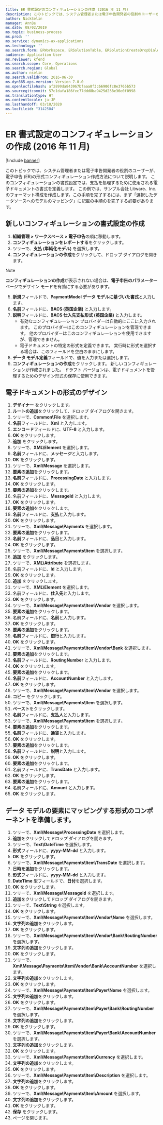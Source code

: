 ```yaml
---
title: ER 書式設定のコンフィギュレーションの作成 (2016 年 11 月)
description: このトピックでは、システム管理者または電子申告開発者の役割のユーザーが、電子申告 (ER)の形式コンフィギュレーション作成方法について説明します。
author: NickSelin
manager: AnnBe
ms.date: 08/02/2019
ms.topic: business-process
ms.prod: ''
ms.service: dynamics-ax-applications
ms.technology: ''
ms.search.form: ERWorkspace, ERSolutionTable, ERSolutionCreateDropDialog, EROperationDesigner, ERComponentTypeDropDialog
audience: Application User
ms.reviewer: kfend
ms.search.scope: Core, Operations
ms.search.region: Global
ms.author: nselin
ms.search.validFrom: 2016-06-30
ms.dyn365.ops.version: Version 7.0.0
ms.openlocfilehash: af2899da843967bfaaa8f3c66906fc8e3765b573
ms.sourcegitcommit: 57e1dafa186fec77ddd8ba9425d238e36e0f0998
ms.translationtype: HT
ms.contentlocale: ja-JP
ms.lasthandoff: 03/18/2020
ms.locfileid: "3142504"
---
```

# <a name="er-create-a-format-configuration-november-2016"></a>ER 書式設定のコンフィギュレーションの作成 (2016 年 11 月)

[!include [banner](../../includes/banner.md)]

このトピックでは、システム管理者または電子申告開発者の役割のユーザーが、電子申告 (ER)の形式コンフィギュレーション作成方法について説明します。 このコンフィギュレーションの書式設定では、支払を処理するために使用される電子ドキュメントの書式を定義します。 この例では、サンプル会社 Litware、Inc. のフォーマット構成を作成します。この手順を完了するには、まず「選択したデータソースへのモデルのマッピング」に記載の手順のを完了する必要があります。


## <a name="create-a-new-format-configuration"></a>新しいコンフィギュレーションの書式設定の作成
1. **組織管理 > ワークスペース > 電子申告**の順に移動します。
2. **コンフィギュレーションをレポートする**をクリックします。
3. ツリーで、**支払 (単純化モデル)** を選択します。
4. **コンフィギュレーションの作成**をクリックして、ドロップ ダイアログを開きます。

 > [!NOTE]
 > **コンフィギュレーションの作成**が表示されない場合は、**電子申告のパラメーター**ページでデザイン モードを有効にする必要があります。 
 
5. **新規**フィールドで、**PaymentModel データ モデルに基づいた書式**と入力します。
6. **名前**フィールドに、**BACS (英国企業)** と入力します。
7. **説明**フィールドに、**BACS 仕入先支払形式 (英国企業)** と入力します。
    * 有効なコンフィギュレーション プロバイダーは自動的にここに入力されます。 このプロバイダーはこのコンフィギュレーションを管理できます。 他のプロバイダーはこのコンフィギュレーションを使用できますが、管理できません。  
    * 電子ドキュメントの特定の形式を定義できます。 実行時に形式を選択する場合は、このフィールドを空白のままにします。  
8. **データ モデル定義**フィールドで、値を入力または選択します。
9. **コンフィギュレーションの作成**をクリックします。 新しいコンフィギュレーションが作成されました。 ドラフト バージョンは、電子ドキュメントを管理するためのデザイン形式の保存に使用できます。  

## <a name="design-the-format-of-an-electronic-document"></a>電子ドキュメントの形式のデザイン
1. **デザイナー** をクリックします。
2. **ルートの追加**をクリックして、ドロップ ダイアログを開きます。
3. ツリーで、**Common\File** を選択します。
4. **名前**フィールドに、**Xml** と入力します。
5. **エンコード**フィールドに、**UTF-8** と入力します。
6. **OK** をクリックします。
7. **追加** をクリックします。
8. ツリーで、**XML\Element** を選択します。
9. **名前**フィールドに、**メッセージ**と入力します。
10. **OK** をクリックします。
11. ツリーで、**Xml\Message** を選択します。
12. **要素の追加**をクリックします。
13. **名前**フィールドに、**ProcessingDate** と入力します。
14. **OK** をクリックします。
15. **要素の追加**をクリックします。
16. 名前フィールドに、**MessageId** と入力します。
17. **OK** をクリックします。
18. **要素の追加**をクリックします。
19. **名前**フィールドに、**支払**と入力します。
20. **OK** をクリックします。
21. ツリーで、**Xml\Message\Payments** を選択します。
22. **要素の追加**をクリックします。
23. **名前**フィールドに、**品目**と入力します。
24. **OK** をクリックします。
25. ツリーで、**Xml\Message\Payments\Item** を選択します。
26. **追加** をクリックします。
27. ツリーで、**XML\Attribute** を選択します。
28. 名前フィールドに、**Id** と入力します。
29. **OK** をクリックします。
30. **追加** をクリックします。
31. ツリーで、**XML\Element** を選択します。
32. 名前フィールドに、**仕入先**と入力します。
33. **OK** をクリックします。
34. ツリーで、**Xml\Message\Payments\Item\Vendor** を選択します。
35. **要素の追加**をクリックします。
36. 名前フィールドに、**名前**と入力します。
37. **OK** をクリックします。
38. **要素の追加**をクリックします。
39. **名前**フィールドに、**銀行**と入力します。
40. **OK** をクリックします。
41. ツリーで、**Xml\Message\Payments\Item\Vendor\Bank** を選択します。
42. **要素の追加**をクリックします。
43. **名前**フィールドに、**RoutingNumber** と入力します。
44. **OK** をクリックします。
45. **要素の追加**をクリックします。
46. **名前**フィールドに、**AccountNumber** と入力します。
47. **OK** をクリックします。
48. ツリーで、**Xml\Message\Payments\Item\Vendor** を選択します。
49. **コピー** をクリックします。
50. ツリーで、**Xml\Message\Payments\Item** を選択します。
51. **ペースト**をクリックします。
52. **名前**フィールドに、**支払人**と入力します。
53. ツリーで、**Xml\Message\Payments\Item** を選択します。
54. **要素の追加**をクリックします。
55. **名前**フィールドに、**通貨**と入力します。
56. **OK** をクリックします。
57. **要素の追加**をクリックします。
58. **名前**フィールドに、**説明**と入力します。
59. **OK** をクリックします。
60. **要素の追加**をクリックします。
61. 名前フィールドに、**TransDate** と入力します。
62. **OK** をクリックします。
63. **要素の追加**をクリックします。
64. 名前フィールドに、**Amount** と入力します。
65. **OK** をクリックします。

## <a name="prepare-format-components-for-mapping-to-data-model-elements"></a>データ モデルの要素にマッピングする形式のコンポーネントを準備します。
1. ツリーで、**Xml\Message\ProcessingDate** を選択します。
2. **追加**をクリックしてドロップ ダイアログを開きます。
3. ツリーで、**Text\DateTime** を選択します。
4. **形式**フィールドに、**yyyy-MM-dd** と入力します。
5. **OK** をクリックします。
6. ツリーで、**Xml\Message\Payments\Item\TransDate** を選択します。
7. **日時を追加**をクリックします。
8. **形式**フィールドに、**yyyy-MM-dd** と入力します。
9. **DateTime** 型フィールドで、**日付**を選択します。
10. **OK** をクリックします。
11. ツリーで、**Xml\Message\MessageId** を選択します。
12. **追加**をクリックしてドロップ ダイアログを開きます。
13. ツリーで、**Text\String** を選択します。
14. **OK** をクリックします。
15. ツリーで、**Xml\Message\Payments\Item\Vendor\Name** を選択します。
16. **文字列の追加**をクリックします。
17. **OK** をクリックします。
18. ツリーで、**Xml\Message\Payments\Item\Vendor\Bank\RoutingNumber** を選択します。
19. **文字列の追加**をクリックします。
20. **OK** をクリックします。
21. ツリーで、**Xml\Message\Payments\Item\Vendor\Bank\AccountNumber** を選択します。
22. **文字列の追加**をクリックします。
23. **OK** をクリックします。
24. ツリーで、**Xml\Message\Payments\Item\Payer\Name** を選択します。
25. **文字列の追加**をクリックします。
26. **OK** をクリックします。
27. ツリーで、**Xml\Message\Payments\Item\Payer\Bank\RoutingNumber** を選択します。
28. **文字列の追加**をクリックします。
29. **OK** をクリックします。
30. ツリーで、**Xml\Message\Payments\Item\Payer\Bank\AccountNumber** を選択します。
31. **文字列の追加**をクリックします。
32. **OK** をクリックします。
33. ツリーで、**Xml\Message\Payments\Item\Currency** を選択します。
34. **文字列の追加**をクリックします。
35. **OK** をクリックします。
36. ツリーで、**Xml\Message\Payments\Item\Description** を選択します。
37. **文字列の追加**をクリックします。
38. **OK** をクリックします。
39. ツリーで、**Xml\Message\Payments\Item\Amount** を選択します。
40. **文字列の追加**をクリックします。
41. **OK** をクリックします。
42. **保存** をクリックします。
43. ページを閉じます。

